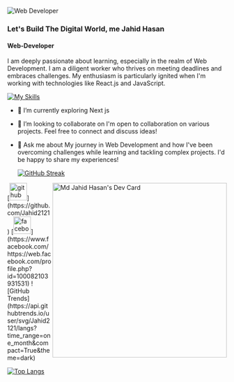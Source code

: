 ![Web Developer](https://i.ibb.co/tHTsPZg/WEb-Developer.png)

### Let's Build The Digital World, me Jahid Hasan
#### Web-Developer
I am deeply passionate about learning, especially in the realm of Web Development. I am a diligent worker who thrives on meeting deadlines and embraces challenges. My enthusiasm is particularly ignited when I'm working with technologies like React.js and JavaScript.

[![My Skills](https://skillicons.dev/icons?i=js,html,css,react)](https://skillicons.dev)


- 🌱 I’m currently exploring Next js
- 👯 I’m looking to collaborate on I'm open to collaboration on various projects. Feel free to connect and discuss ideas! 
- 💬 Ask me about My journey in Web Development and how I've been overcoming challenges while learning and tackling complex projects. I'd be happy to share my experiences! 

  [![GitHub Streak](https://github-readme-streak-stats.herokuapp.com?user=Jahid2121)](https://git.io/streak-stats)

<div align="left">
<a href="[https://app.daily.dev/mdjahidhasan](https://i.ibb.co/bbPmhgG/My-Profile-Pic.png)"><img align="right" src="https://api.daily.dev/devcards/77e197647a5c4832bb98462fea890ce2.png?r=cki" width="400" alt="Md Jahid Hasan's Dev Card"/></a>
</div>
[<img src='https://cdn.jsdelivr.net/npm/simple-icons@3.0.1/icons/github.svg' alt='github' height='40'>](https://github.com/Jahid2121)  [<img src='https://cdn.jsdelivr.net/npm/simple-icons@3.0.1/icons/facebook.svg' alt='facebook' height='40'>](https://www.facebook.com/https://web.facebook.com/profile.php?id=100082103931531)  
![GitHub Trends](https://api.githubtrends.io/user/svg/Jahid2121/langs?time_range=one_month&compact=True&theme=dark)


[![Top Langs](https://github-readme-stats.vercel.app/api/top-langs/?username=Jahid2121)](https://github.com/anuraghazra/github-readme-stats)



